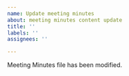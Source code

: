 ```yaml
---
name: Update meeting minutes
about: meeting minutes content update
title: ''
labels: ''
assignees: ''

---
```


Meeting Minutes file has been modified.
